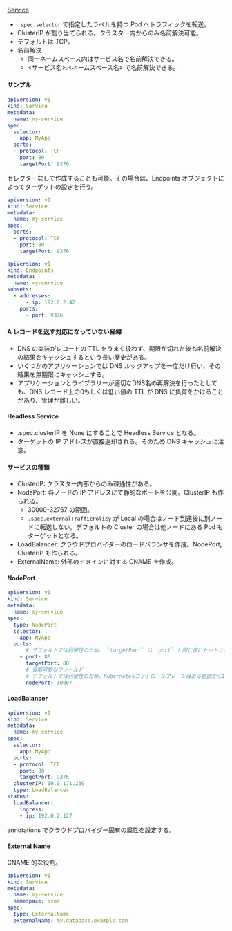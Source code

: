 
[Service](https://kubernetes.io/ja/docs/concepts/services-networking/service/)

* ```.spec.selector``` で指定したラベルを持つ Pod へトラフィックを転送。
* ClusterIP が割り当てられる。クラスター内からのみ名前解決可能。
* デフォルトは TCP。
* 名前解決
  * 同一ネームスペース内はサービス名で名前解決できる。
  * <サービス名>.<ネームスペース名> で名前解決できる。


#### サンプル

```yaml
apiVersion: v1
kind: Service
metadata:
  name: my-service
spec:
  selector:
    app: MyApp
  ports:
  - protocol: TCP
    port: 80
    targetPort: 9376
```

セレクターなしで作成することも可能。その場合は、Endpoints オブジェクトによってターゲットの設定を行う。
```yaml
apiVersion: v1
kind: Service
metadata:
  name: my-service
spec:
  ports:
  - protocol: TCP
    port: 80
    targetPort: 9376
```

```yaml
apiVersion: v1
kind: Endpoints
metadata:
  name: my-service
subsets:
  - addresses:
      - ip: 192.0.2.42
    ports:
      - port: 9376
```


#### A レコードを返す対応になっていない経緯

* DNS の実装がレコードの TTL をうまく扱わず、期限が切れた後も名前解決の結果をキャッシュするという長い歴史がある。
* いくつかのアプリケーションでは DNS ルックアップを一度だけ行い、その結果を無期限にキャッシュする。
* アプリケーションとライブラリーが適切なDNS名の再解決を行ったとしても、DNS レコード上の0もしくは低い値の TTL が DNS に負荷をかけることがあり、管理が難しい。


#### Headless Service

* .spec.clusterIP を None にすることで Headless Service となる。
* ターゲットの IP アドレスが直接返却される。そのため DNS キャッシュに注意。


#### サービスの種類

* ClusterIP: クラスター内部からのみ疎通性がある。
* NodePort: 各ノードの IP アドレスにて静的なポートを公開。ClusterIP も作られる。
  * 30000-32767 の範囲。
  * ```.spec.externalTrafficPolicy``` が Local の場合はノード到達後に別ノードに転送しない。デフォルトの Cluster の場合は他ノードにある Pod もターゲットとなる。
* LoadBalancer: クラウドプロバイダーのロードバランサを作成。NodePort, ClusterIP も作られる。
* ExternalName: 外部のドメインに対する CNAME を作成。


#### NodePort

```yaml
apiVersion: v1
kind: Service
metadata:
  name: my-service
spec:
  type: NodePort
  selector:
    app: MyApp
  ports:
      # デフォルトでは利便性のため、 `targetPort` は `port` と同じ値にセットされます。
    - port: 80
      targetPort: 80
      # 省略可能なフィールド
      # デフォルトでは利便性のため、Kubernetesコントロールプレーンはある範囲から1つポートを割り当てます(デフォルト値の範囲:30000-32767)
      nodePort: 30007
```


#### LoadBalancer

```yaml
apiVersion: v1
kind: Service
metadata:
  name: my-service
spec:
  selector:
    app: MyApp
  ports:
  - protocol: TCP
    port: 80
    targetPort: 9376
  clusterIP: 10.0.171.239
  type: LoadBalancer
status:
  loadBalancer:
    ingress:
    - ip: 192.0.2.127
```

annotations でクラウドプロバイダー固有の属性を設定する。


#### External Name

CNAME 的な役割。

```yaml
apiVersion: v1
kind: Service
metadata:
  name: my-service
  namespace: prod
spec:
  type: ExternalName
  externalName: my.database.example.com
```
